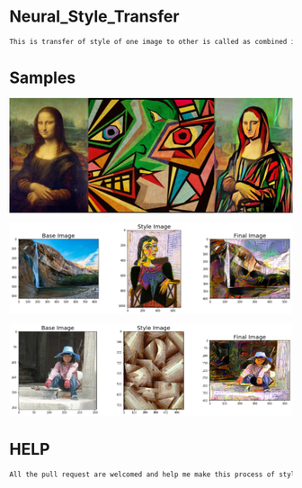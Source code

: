 # Neural_Style_Transfer
```bash
This is transfer of style of one image to other is called as combined image.
``` 
# Samples

![](https://github.com/bansal-dhruv/Neural_Style_Transfer/blob/master/Sample/1.png)


![](https://github.com/bansal-dhruv/Neural_Style_Transfer/blob/master/Sample/2.png)


![](https://github.com/bansal-dhruv/Neural_Style_Transfer/blob/master/Sample/3.png)

# HELP

```bash 
All the pull request are welcomed and help me make this process of style transfers fast.
```
